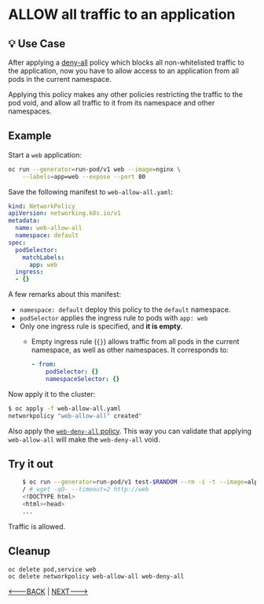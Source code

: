 # ALLOW all traffic to an application

## 💡 Use Case

After applying a
[deny-all](01-deny-all-traffic-to-an-application.md) policy which blocks all
non-whitelisted traffic to the application, now you have to allow access to an
application from all pods in the current namespace.

Applying this policy makes any other policies restricting the traffic to the pod
void, and allow all traffic to it from its namespace and other namespaces.

## Example

Start a `web` application:

```sh
oc run --generator=run-pod/v1 web --image=nginx \
    --labels=app=web --expose --port 80
```

Save the following manifest to `web-allow-all.yaml`:

```yaml
kind: NetworkPolicy
apiVersion: networking.k8s.io/v1
metadata:
  name: web-allow-all
  namespace: default
spec:
  podSelector:
    matchLabels:
      app: web
  ingress:
  - {}
```

A few remarks about this manifest:

- `namespace: default` deploy this policy to the `default` namespace.
- `podSelector` applies the ingress rule to pods with `app: web`
- Only one ingress rule is specified, and **it is empty**.
  - Empty ingress rule (`{}`) allows traffic from all pods in the current
    namespace, as well as other namespaces. It corresponds to:

    ```yaml
    - from:
        podSelector: {}
        namespaceSelector: {}
    ```

Now apply it to the cluster:

```sh
$ oc apply -f web-allow-all.yaml
networkpolicy "web-allow-all" created"
```

Also apply the [`web-deny-all`
policy](01-deny-all-traffic-to-an-application.md). This way you can validate
that applying `web-allow-all` will make the `web-deny-all` void.

## Try it out

```sh
    $ oc run --generator=run-pod/v1 test-$RANDOM --rm -i -t --image=alpine -- sh
    / # wget -qO- --timeout=2 http://web
    <!DOCTYPE html>
    <html><head>
    ...
```

Traffic is allowed.

## Cleanup

```sh
oc delete pod,service web
oc delete networkpolicy web-allow-all web-deny-all
```

[<---BACK](02-limit-traffic-to-an-application.md) | [NEXT--->](03-deny-all-non-whitelisted-traffic-in-the-namespace.md)
